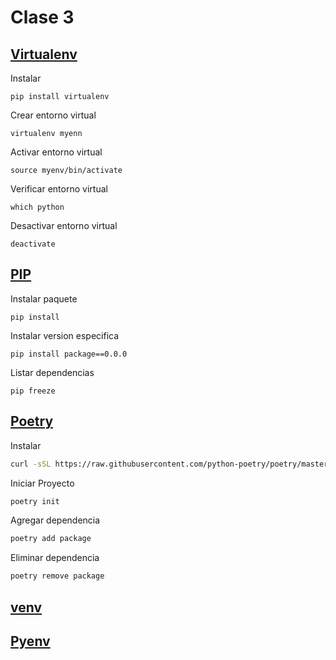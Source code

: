# Clase 3

## [Virtualenv](https://virtualenv.pypa.io/en/latest/)

Instalar

```
pip install virtualenv
```

Crear entorno virtual

```
virtualenv myenn
```

Activar entorno virtual

```
source myenv/bin/activate
```

Verificar entorno virtual

```
which python
```

Desactivar entorno virtual

```
deactivate
```

## [PIP](https://pip.pypa.io/en/stable/)

Instalar paquete

```
pip install 
```

Instalar version especifica

```
pip install package==0.0.0
```

Listar dependencias 

```
pip freeze
```

## [Poetry](https://python-poetry.org/docs/)

Instalar 

```bash
curl -sSL https://raw.githubusercontent.com/python-poetry/poetry/master/get-poetry.py | python -
```

Iniciar Proyecto

```bash
poetry init
```

Agregar dependencia

```bash
poetry add package
```

Eliminar dependencia

```bash
poetry remove package
```

## [venv](https://docs.python.org/3/library/venv.html)

## [Pyenv](https://github.com/pyenv/pyenv)
